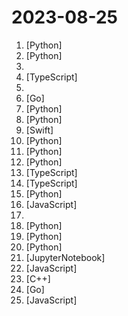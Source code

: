 # 2023-08-25

1. [](https://github.comundefined "Foundational Models for State-of-the-Art Speech and Text Translation") [Python]
2. [](https://github.comundefined "Next generation face swapper and enhancer") [Python]
3. [](https://github.comundefined "Intel One Mono font repository") 
4. [](https://github.comundefined "") [TypeScript]
5. [](https://github.comundefined "朱雀仿宋/朱雀宋朝/Zhuque Fangsong: An open-source Fansong typeface project") 
6. [](https://github.comundefined "Official Go Implementation of the Quai Network") [Go]
7. [](https://github.comundefined "👋 Hey there new grad🎉! We've put together a collection of full-time job openings for SWE, Quant, PM and tech roles in 2024! 🚀") [Python]
8. [](https://github.comundefined "中英文敏感词、语言检测、中外手机/电话归属地/运营商查询、名字推断性别、手机号抽取、身份证抽取、邮箱抽取、中日文人名库、中文缩写库、拆字词典、词汇情感值、停用词、反动词表、暴恐词表、繁简体转换、英文模拟中文发音、汪峰歌词生成器、职业名称词库、同义词库、反义词库、否定词库、汽车品牌词库、汽车零件词库、连续英文切割、各种中文词向量、公司名字大全、古诗词库、IT词库、财经词库、成语词库、地名词库、历史名人词库、诗词词库、医学词库、饮食词库、法律词库、汽车词库、动物词库、中文聊天语料、中文谣言数据、百度中文问答数据集、句子相似度匹配算法集合、bert资源、文本生成&摘要相关工具、cocoNLP信息抽取工具、国内电话号码正则匹配、清华大学XLORE:中英文跨语言百科知识图谱、清华大学人工智能技术…") [Python]
9. [](https://github.comundefined "A handy collection of more than 500 native Swift extensions to boost your productivity.") [Swift]
10. [](https://github.comundefined "The OpenAI Python library provides convenient access to the OpenAI API from applications written in the Python language.") [Python]
11. [](https://github.comundefined "A curated list of awesome Python frameworks, libraries, software and resources") [Python]
12. [](https://github.comundefined "[ICCV 2023] StableVideo: Text-driven Consistency-aware Diffusion Video Editing") [Python]
13. [](https://github.comundefined "AI Chat Browser: Fast, Full webapp access to ChatGPT / Claude / Bard / Bing / Llama2! I use this 20 times a day.") [TypeScript]
14. [](https://github.comundefined "Storybook is a frontend workshop for building UI components and pages in isolation. Made for UI development, testing, and documentation.") [TypeScript]
15. [](https://github.comundefined "Official Implementation of Graph of Thoughts: Solving Elaborate Problems with Large Language Models") [Python]
16. [](https://github.comundefined "A WhatsApp client library for NodeJS that connects through the WhatsApp Web browser app") [JavaScript]
17. [](https://github.comundefined "") 
18. [](https://github.comundefined "An easy-to-use, production-ready inference server for computer vision supporting deployment of many popular model architectures and fine-tuned models.") [Python]
19. [](https://github.comundefined "🖼️ Create beautiful maps from OpenStreetMap data in a streamlit webapp") [Python]
20. [](https://github.comundefined "LightGlue: Local Feature Matching at Light Speed (ICCV 2023)") [Python]
21. [](https://github.comundefined "SoTA LLM for converting natural language questions to SQL queries") [JupyterNotebook]
22. [](https://github.comundefined "Concurrently chat with ChatGPT, Bing Chat, Bard, Alpaca, Vicuna, Claude, ChatGLM, MOSS, 讯飞星火, 文心一言 and more, discover the best answers") [JavaScript]
23. [](https://github.comundefined "Fast C++ logging library.") [C++]
24. [](https://github.comundefined "Redis Go client") [Go]
25. [](https://github.comundefined "OpenZeppelin Contracts is a library for secure smart contract development.") [JavaScript]
